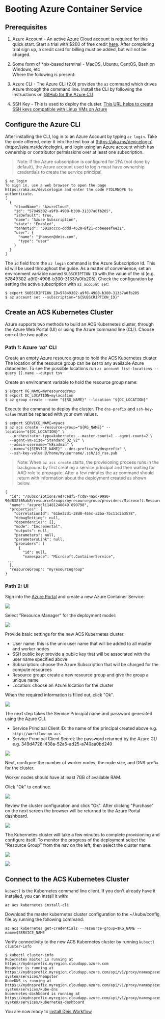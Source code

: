 # Booting Azure Container Service

## Prerequisites

1. Azure Account - An active Azure Cloud account is required for this quick start. Start a trial with $200 of free credit [here](https://azure.microsoft.com/en-us/free/). After completing trial sign up, a credit card for billing must be added, but will not be charged.

2. Some form of *nix-based terminal - MacOS, Ubuntu, CentOS, Bash on Windows, etc
<br>Where the following is present:

3. Azure CLI - The Azure CLI (2.0) provides the `az` command which drives Azure through the command line. Install the CLI by following the instructions on [GitHub for the Azure CLI](https://github.com/Azure/azure-cli).

4. SSH Key - This is used to deploy the cluster. [This URL helps to create SSH keys compatible with Linux VMs on Azure](https://docs.microsoft.com/azure/virtual-machines/virtual-machines-linux-mac-create-ssh-keys)

## Configure the Azure CLI

After installing the CLI, log in to an Azure Account by typing `az login`. Take the code offered, enter it into the text box at [https://aka.ms/devicelogin](https://aka.ms/devicelogin), and login using an Azure account which has ownership or contributor permissions over at least one subscription.

> Note: If the Azure subscription is configured for 2FA (not done by default), the Azure account used to login must have ownership credentials to create the service principal.

```
$ az login
To sign in, use a web browser to open the page https://aka.ms/devicelogin and enter the code F7DLMNOPE to authenticate.
[
  {
    "cloudName": "AzureCloud",
    "id": "57849302-a9f0-4908-b300-31337a0fb205",
    "isDefault": true,
    "name": "Azure Subscription",
    "state": "Enabled",
    "tenantId": "591acccc-dddd-4620-8f21-dbbeeeefee21",
    "user": {
      "name": "jhansen@deis.com",
      "type": "user"
    }
  }
]
```

The `id` field from the `az login` command is the Azure Subscription Id. This id will be used throughout the guide. As a matter of convenience, set an environment variable named `SUBSCRIPTION_ID` with the value of the id (e.g. 57849302-a9f0-4908-b300-31337a0fb205). Check the configuration by setting the active subscription with `az account set`:
```
$ export SUBSCRIPTION_ID=57849302-a9f0-4908-b300-31337a0fb205
$ az account set --subscription="${SUBSCRIPTION_ID}"
```

## Create an ACS Kubernetes Cluster

Azure supports two methods to build an ACS Kubernetes cluster, through the Azure Web Portal (UI) or using the Azure command line (CLI).  Choose one of the two paths:

### Path 1: Azure 'az' CLI

Create an empty Azure resource group to hold the ACS Kubernetes cluster. The location of the resource group can be set to any available Azure datacenter. To see the possible locations run `az account list-locations --query [].name --output tsv`

Create an environment variable to hold the resource group name:

```
$ export RG_NAME=myresourcegroup
$ export DC_LOCATION=mylocation
$ az group create --name "${RG_NAME}" --location "${DC_LOCATION}"
```

Execute the command to deploy the cluster. The `dns-prefix` and `ssh-key-value` must be replaced with your own values.

```
$ export SERVICE_NAME=myacs
$ az acs create --resource-group="${RG_NAME}" --location="${DC_LOCATION}" \
  --orchestrator-type=kubernetes --master-count=1 --agent-count=2 \
  --agent-vm-size="Standard_D2_v2" \
  --admin-username="k8sadmin" \
  --name="${SERVICE_NAME}" --dns-prefix="mydnsprefix" \
  --ssh-key-value @/home/myusername/.ssh/id_rsa.pub
```

> Note: When `az acs create` starts, the provisioning process runs in the background by first creating a service principal and then waiting for AAD role to propagate.  After a few minutes the `az` command should return with information about the deployment created as shown below.

```
{
  "id": "/subscriptions/ed7cedf5-fcd8-4a5d-9980-96d838f65ab8/resourceGroups/myresourcegroup/providers/Microsoft.Resources/deployments/azurecli1481240849.890798",
  "name": "azurecli1481240849.890798",
  "properties": {
    "correlationId": "61be22d1-28d8-466c-a2ba-7bc11c2a3578",
    "debugSetting": null,
    "dependencies": [],
    "mode": "Incremental",
    "outputs": null,
    "parameters": null,
    "parametersLink": null,
    "providers": [
      {
        "id": null,
        "namespace": "Microsoft.ContainerService",
 ...
  },
  "resourceGroup": "myresourcegroup"
}
```

### Path 2: UI

Sign into the [Azure Portal](https://portal.azure.com) and create a new Azure Container Service:

![](images/step1.png)

Select "Resource Manager" for the deployment model:

![](images/step2.png)

Provide basic settings for the new ACS Kubernetes cluster.

* User name: this is the unix user name that will be added to all master and worker nodes
* SSH public key: provide a public key that will be associated with the user name specified above
* Subscription: choose the Azure Subscription that will be charged for the compute resources
* Resource group: create a new resource group and give the group a unique name
* Location: choose an Azure location for the cluster

When the required information is filled out, click "Ok".

![](images/step3.png)

The next step takes the Service Principal name and password generated using the Azure CLI.

* Service Principal Client ID: the name of the principal created above e.g. `http://workflow-on-acs`
* Service Principal Client Secret: the password returned by the Azure CLI e.g. 349d4728-438a-52a5-ad25-a740aa0bd240

![](images/step4.png)

Next, configure the number of worker nodes, the node size, and DNS prefix for the cluster.

Worker nodes should have at least 7GB of available RAM.

Click "Ok" to continue.

![](images/step5.png)

Review the cluster configuration and click "Ok". After clicking "Purchase" on the next screen the browser will be returned to the Azure Portal dashboard.

![](images/step6.png)

The Kubernetes cluster will take a few minutes to complete provisioning and configure itself. To monitor the progress of the deployment select the "Resource Group" from the nav on the left, then select the cluster name:

![](images/step8.png)

![](images/step9.png)

## Connect to the ACS Kubernetes Cluster

`kubectl` is the Kubernetes command line client.  If you don't already have it installed, you can install it with:

```console
az acs kubernetes install-cli
```

Download the master kubernetes cluster configuration to the ~/.kube/config file by running the following command:

```console
az acs kubernetes get-credentials --resource-group=$RG_NAME --name=$SERVICE_NAME
```

Verify connectivity to the new ACS Kubernetes cluster by running `kubectl cluster-info`

```
$ kubectl cluster-info
Kubernetes master is running at https://mydnsprefix.myregion.cloudapp.azure.com
Heapster is running at https://mydnsprefix.myregion.cloudapp.azure.com/api/v1/proxy/namespaces/kube-system/services/heapster
KubeDNS is running at https://mydnsprefix.myregion.cloudapp.azure.com/api/v1/proxy/namespaces/kube-system/services/kube-dns
kubernetes-dashboard is running at https://mydnsprefix.myregion.cloudapp.azure.com/api/v1/proxy/namespaces/kube-system/services/kubernetes-dashboard
```

You are now ready to [install Deis Workflow](install-azure-acs.md)
